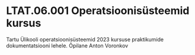 # LTAT.06.001 Operatsioonisüsteemid kursus
Tartu Ülikooli operatsioonisüsteemid 2023 kursuse praktikumide dokumentatsiooni lehele. Õpilane Anton Voronkov

